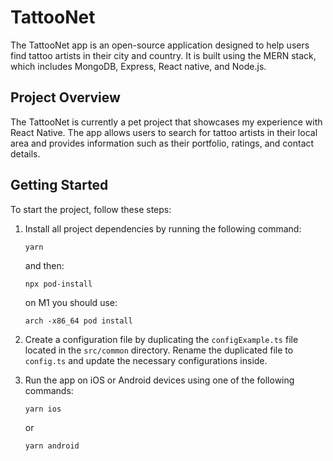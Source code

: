 # TattooNet

The TattooNet app is an open-source application designed to help users find tattoo artists in their city and country. It is built using the MERN stack, which includes MongoDB, Express, React native, and Node.js.

## Project Overview

The TattooNet is currently a pet project that showcases my experience with React Native. The app allows users to search for tattoo artists in their local area and provides information such as their portfolio, ratings, and contact details.

## Getting Started

To start the project, follow these steps:

1. Install all project dependencies by running the following command:

   ```
   yarn
   ```

   and then:

   ```
   npx pod-install
   ```

   on M1 you should use:

   ```
   arch -x86_64 pod install
   ```

2. Create a configuration file by duplicating the `configExample.ts` file located in the `src/common` directory. Rename the duplicated file to `config.ts` and update the necessary configurations inside.

3. Run the app on iOS or Android devices using one of the following commands:

   ```
   yarn ios
   ```

   or

   ```
   yarn android
   ```
